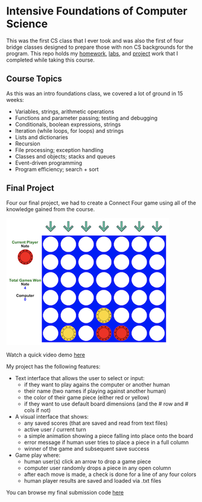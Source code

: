 # Intensive Foundations of Computer Science
This was the first CS class that I ever took and was also the first of four bridge classes designed to prepare those with non CS backgrounds for the program. This repo holds my [homework](/Homework), [labs](/Labs), and [project](/Project) work that I completed while taking this course.

## Course Topics
As this was an intro foundations class, we covered a lot of ground in 15 weeks:
  - Variables, strings, arithmetic operations
  - Functions and parameter passing; testing and debugging
  - Conditionals, boolean expressions, strings
  - Iteration (while loops, for loops) and strings
  - Lists and dictionaries
  - Recursion
  - File processing; exception handling
  - Classes and objects; stacks and queues
  - Event-driven programming
  - Program efficiency; search + sort

## Final Project
Four our final project, we had to create a Connect Four game using all of the knowledge gained from the course.

![Connect Four Screenshot](/Project/screenshot_resize.jpeg)

Watch a quick video demo [here](https://youtu.be/csNT23PWrr4)

My project has the following features:
  - Text interface that allows the user to select or input:
    - if they want to play agains the computer or another human
    - their name (two names if playing against another human)
    - the color of their game piece (either red or yellow)
    - if they want to use default board dimensions (and the # row and # cols if not)
  - A visual interface that shows:
    - any saved scores (that are saved and read from text files)
    - active user / current turn
    - a simple animation showing a piece falling into place onto the board
    - error message if human user tries to place a piece in a full column
    - winner of the game and subsequent save success
  - Game play where:
    - human user(s) click an arrow to drop a game piece
    - computer user randomly drops a piece in any open column
    - after each move is made, a check is done for a line of any four colors
    - human player results are saved and loaded via .txt files

You can browse my final submission code [here](/Project/submission)
